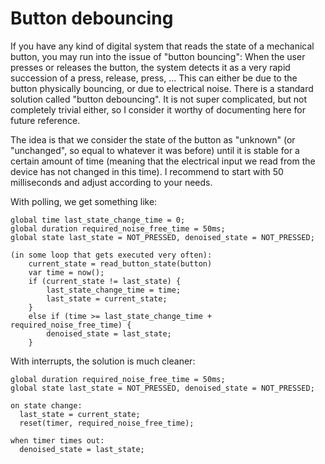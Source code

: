 # Button debouncing

If you have any kind of digital system that reads the state of a mechanical button, you may run into the issue of "button bouncing": When the user presses or releases the button, the system detects it as a very rapid succession of a press, release, press, ... This can either be due to the button physically bouncing, or due to electrical noise. There is a standard solution called "button debouncing". It is not super complicated, but not completely trivial either, so I consider it worthy of documenting here for future reference.

The idea is that we consider the state of the button as "unknown" (or "unchanged", so equal to whatever it was before) until it is stable for a certain amount of time (meaning that the electrical input we read from the device has not changed in this time). I recommend to start with 50 milliseconds and adjust according to your needs.

With polling, we get something like:
```
global time last_state_change_time = 0;
global duration required_noise_free_time = 50ms;
global state last_state = NOT_PRESSED, denoised_state = NOT_PRESSED;

(in some loop that gets executed very often):
	current_state = read_button_state(button)
	var time = now();
	if (current_state != last_state) {
		last_state_change_time = time;
		last_state = current_state;
	}
	else if (time >= last_state_change_time + required_noise_free_time) {
		denoised_state = last_state;
	}
```

With interrupts, the solution is much cleaner:
```
global duration required_noise_free_time = 50ms;
global state last_state = NOT_PRESSED, denoised_state = NOT_PRESSED;

on state change:
  last_state = current_state;
  reset(timer, required_noise_free_time);

when timer times out:
  denoised_state = last_state;
```
